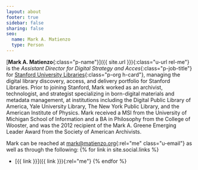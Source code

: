 ```yaml
---
layout: about
footer: true
sidebar: false
sharing: false
seo:
  name: Mark A. Matienzo
  type: Person
---
```


[**Mark A. Matienzo**{:class="p-name"}]({{ site.url }}){:class="u-url rel-me"} is the *Assistant Director for Digital Strategy and Acces*{:class="p-job-title"} for [Stanford University Libraries](http://library.stanford.edu/){:class="p-org h-card"}, managing the digital library discovery, access, and delivery portfolio for Stanford Libraries. Prior to joining Stanford, Mark worked as an archivist, technologist, and strategist specializing in born-digital materials and metadata management, at institutions including the Digital Public Library of America, Yale University Library, The New York Public Library, and the American Institute of Physics. Mark received a MSI from the University of Michigan School of Information and a BA in Philosophy from the College of Wooster, and was the 2012 recipient of the Mark A. Greene Emerging Leader Award from the Society of American Archivists. 

Mark can be reached at [mark@matienzo.org](mailto:mark@matienzo.org){:rel="me" class="u-email"} as well as through the following:
{% for link in site.social.links %}
* [{{ link }}]({{ link }}){:rel="me"} {% endfor %}
